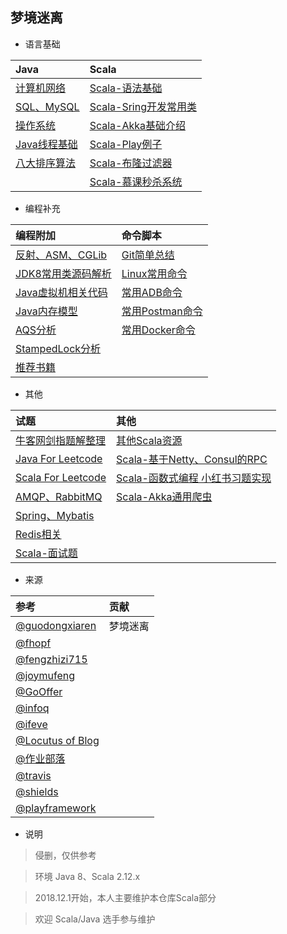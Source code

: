 梦境迷离
---
<center>
<a href=https://travis-ci.org/jxnu-liguobin/cs-summary-reflection.svg?branch=master></a>
<a href=https://img.shields.io/github/license/jxnu-liguobin/cs-summary-reflection.svg></a>
</center>


* 语言基础

| Java | Scala 
| :--- | :--- |
| [计算机网络](https://github.com/jxnu-liguobin/cs-summary-reflection/blob/master/src/main/java/cn/edu/jxnu/questions/Network.md) |  [Scala-语法基础](https://github.com/jxnu-liguobin/cs-summary-reflection/blob/master/src/main/java/cn/edu/jxnu/scala/ScalaBasic.md) |  
| [SQL、MySQL](https://github.com/jxnu-liguobin/cs-summary-reflection/blob/master/src/main/java/cn/edu/jxnu/questions/MySQL.md) | [Scala-Sring开发常用类](https://github.com/jxnu-liguobin/cs-summary-reflection/blob/master/src/main/java/cn/edu/jxnu/scala/ScalaUtil.md) |
| [操作系统](https://github.com/jxnu-liguobin/cs-summary-reflection/blob/master/src/main/java/cn/edu/jxnu/questions/OS.md) | [Scala-Akka基础介绍](https://github.com/jxnu-liguobin/cs-summary-reflection/blob/master/src/main/java/cn/edu/jxnu/scala/ScalaAkkaBasic.md) |
| [Java线程基础](https://github.com/jxnu-liguobin/cs-summary-reflection/blob/master/src/main/java/cn/edu/jxnu/questions/Threads.md) | [Scala-Play例子](https://github.com/jxnu-liguobin/scala_micro_service) |
| [八大排序算法](https://github.com/jxnu-liguobin/cs-summary-reflection/blob/master/src/main/java/cn/edu/jxnu/questions/Sort.md) | [Scala-布隆过滤器](https://github.com/jxnu-liguobin/Scala-BloomFilter) |
|  | [Scala-慕课秒杀系统](https://github.com/jxnu-liguobin/SpringBoot-SecKill-Scala) |
 
* 编程补充

| 编程附加 | 命令脚本 |
| :--- | :--- |
| [反射、ASM、CGLib](https://github.com/jxnu-liguobin/cs-summary-reflection/blob/master/src/main/java/cn/edu/jxnu/questions/ASM.md) | [Git简单总结](https://github.com/jxnu-liguobin/cs-summary-reflection/blob/master/src/main/java/cn/edu/jxnu/questions/Git.md) |
| [JDK8常用类源码解析](https://github.com/jxnu-liguobin/cs-summary-reflection/blob/master/src/main/java/cn/edu/jxnu/sourcecode/sourcecode.md) | [Linux常用命令](https://github.com/jxnu-liguobin/cs-summary-reflection/blob/master/src/main/java/cn/edu/jxnu/questions/Linux.md) |
| [Java虚拟机相关代码](https://github.com/jxnu-liguobin/cs-summary-reflection/blob/master/src/main/java/cn/edu/jxnu/questions/JVM.md) | [常用ADB命令](https://github.com/jxnu-liguobin/cs-summary-reflection/blob/master/src/main/java/cn/edu/jxnu/autoTest/ADB.md) |
| [Java内存模型](https://github.com/jxnu-liguobin/cs-summary-reflection/blob/master/src/main/java/cn/edu/jxnu/questions/JMM.md) | [常用Postman命令](https://github.com/jxnu-liguobin/cs-summary-reflection/blob/master/src/main/java/cn/edu/jxnu/autoTest/Postman.md) |
| [AQS分析](https://github.com/jxnu-liguobin/cs-summary-reflection/blob/master/src/main/java/cn/edu/jxnu/questions/AQS.md) | [常用Docker命令](https://github.com/jxnu-liguobin/cs-summary-reflection/blob/master/src/main/java/cn/edu/jxnu/questions/Docker.md) |
| [StampedLock分析](https://github.com/jxnu-liguobin/cs-summary-reflection/blob/master/src/main/java/cn/edu/jxnu/questions/StampedLock.md) |
| [推荐书籍](https://github.com/jxnu-liguobin/cs-summary-reflection/blob/master/src/main/java/cn/edu/jxnu/recommendbooks/JavaBooks.md) |

* 其他

| 试题 | 其他 |
| :--- | :--- |
| [牛客网剑指题解整理](https://github.com/jxnu-liguobin/cs-summary-reflection/blob/master/src/main/java/cn/edu/jxnu/questions/JianZhiOffer.md) | [其他Scala资源](https://github.com/jxnu-liguobin/cs-summary-reflection/tree/master/src/main/java/cn/edu/jxnu/scala/Other.md) |
| [Java For Leetcode](https://github.com/jxnu-liguobin/cs-summary-reflection/blob/master/src/main/java/cn/edu/jxnu/leetcode) | [Scala-基于Netty、Consul的RPC](https://github.com/jxnu-liguobin/dlsRpc) |
| [Scala For Leetcode](https://github.com/jxnu-liguobin/cs-summary-reflection/blob/master/src/main/java/cn/edu/jxnu/leetcode/scala)  | [Scala-函数式编程 小红书习题实现](https://github.com/jxnu-liguobin/cs-summary-reflection/tree/master/src/main/java/cn/edu/jxnu/scala/fb/Scalafb.md) |
| [AMQP、RabbitMQ](https://github.com/jxnu-liguobin/cs-summary-reflection/blob/master/src/main/java/cn/edu/jxnu/questions/MQ.md) | [Scala-Akka通用爬虫](https://github.com/jxnu-liguobin/scala-akka-crawler) |
| [Spring、Mybatis](https://github.com/jxnu-liguobin/cs-summary-reflection/blob/master/src/main/java/cn/edu/jxnu/questions/SSM.md) | |
| [Redis相关](https://github.com/jxnu-liguobin/cs-summary-reflection/blob/master/src/main/java/cn/edu/jxnu/questions/Redis.md) | |
| [Scala-面试题](https://github.com/jxnu-liguobin/cs-summary-reflection/blob/master/src/main/java/cn/edu/jxnu/questions/ScalaQuestions.md) | |

* 来源

| 参考 | 贡献 |
| :--- | :--- |
| [@guodongxiaren](https://github.com/guodongxiaren/README) | 梦境迷离 |
| [@fhopf](https://github.com/fhopf/akka-crawler-example) |  |
| [@fengzhizi715](https://github.com/fengzhizi715/ProxyPool) |  |
| [@joymufeng](https://github.com/joymufeng) |  |
| [@GoOffer](https://github.com/liuenci/GoOffer) |  |
| [@infoq](https://www.infoq.cn) |  |
| [@ifeve](http://ifeve.com/)  |  |
| [@Locutus of Blog](http://blog.locut.us/2008/01/12/a-decent-stand-alone-java-bloom-filter-implementation/) |  |
| [@作业部落](https://www.zybuluo.com) | |
| [@travis](https://travis-ci.org/) |  |
| [@shields](https://shields.io/) |  |
| [@playframework](https://www.playframework.com) | |

* 说明

> 侵删，仅供参考

> 环境 Java 8、Scala 2.12.x

> 2018.12.1开始，本人主要维护本仓库Scala部分

> 欢迎 Scala/Java 选手参与维护
